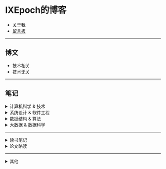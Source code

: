 # IXEpoch的博客

- [关于我](https://github.com/ixepoch)  
- [留言板](https://github.com/ixepoch/ixepoch.github.io/discussions)

---
## 博文

- 技术相关
- 技术无关

---
## 笔记

<details>
<summary>计算机科学 & 技术</summary>
  
---
  
- 操作系统

- 数据库

- 网络

- 分布式系统
  - [分布式系统概述](https://www.yuque.com/docs/share/fa32f028-b671-4b5e-bce3-337495fe4d74)
  
--- 
  
</details>

<details>
<summary>系统设计 & 软件工程</summary>


</details>

<details>
<summary>数据结构 & 算法</summary>

---

- 基础数据结构

- 高级数据结构

- 算法基础

- 基础算法

- 高级算法

---

</details>


<details>
<summary>大数据 & 数据科学</summary>

  ---
  
- 统计学相关  

- 大数据

- 浅层机器学习

- 深度学习

</details>

---
<details>
<summary>读书笔记</summary>

</details>

<details>
<summary>论文略读</summary>

- map reduce：//todo 

- gfs：//todo

</details>

---
<details>
<summary>其他</summary>

- leetcode刷题笔记：

  - [101 对称二叉树](https://sway.office.com/lAOB4d18rheovL3h?ref=Link)

</details>
